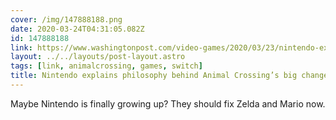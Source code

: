 ```yaml
---
cover: /img/147888188.png
date: 2020-03-24T04:31:05.082Z
id: 147888188
link: https://www.washingtonpost.com/video-games/2020/03/23/nintendo-explains-philosophy-behind-animal-crossings-big-changes-like-gender-expression-terraforming/
layout: ../../layouts/post-layout.astro
tags: [link, animalcrossing, games, switch]
title: Nintendo explains philosophy behind Animal Crossing’s big changes, such as gender expression and terraforming
---
```


Maybe Nintendo is finally growing up? They should fix Zelda and Mario now.
